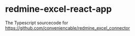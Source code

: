 # redmine-excel-react-app

The Typescript sourcecode for https://github.com/conveniencable/redmine_excel_connector
